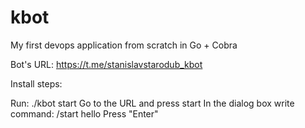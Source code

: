 # kbot
My first devops application from scratch in Go + Cobra

Bot's URL: https://t.me/stanislavstarodub_kbot

Install steps:

Run: ./kbot start
Go to the URL and press start
In the dialog box write command: /start hello 
Press "Enter"
